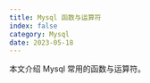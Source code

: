 ```yaml
---
title: Mysql 函数与运算符
index: false
category: Mysql
date: 2023-05-18
---
```


本文介绍 Mysql 常用的函数与运算符。
<!-- more -->
